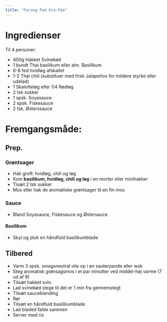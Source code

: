 ```yaml
---
title: "Farang Pad Kra-Pao"
---
```



# Ingredienser

Til 4 personer:

- 400g Hakket Svinekød
- 1 bundt Thai basilikum eller alm. Basilikum
- 6-8 fed hvidløg afskallet
- 1-2 Thai chili (substituer med frisk Jalapeños for mildere styrke eller udelad)
- 1 Skalotteløg eller 1/4 Rødløg
- 2 tsk sukker
- 1 spsk. Soyasauce
- 2 spsk. Fiskesauce
- 2 tsk, Østerssauce 


# Fremgangsmåde:

## Prep.

### Grøntsager
- Hak groft: hvidløg, chili og løg
- Kom **basilikum, hvidløg, chili og løg** i en morter eller minihakker
- Tisæt 2 tsk sukker
- Mos eller hak de aromatiske grøntsager til en fin mos

### Sauce
- Bland Soyasauce, Fiskesauce og Østersauce

#### Basilikum
- Skyl og pluk en håndfuld basilikumblade

## Tilbered 
- Varm 3 spsk. smagsneutral olie op i en sauterpande eller wok
- Steg aromatisk grønsagsmos i et par minutter ved middel-høj varme (7 ud af 9)
- Tilsæt hakket svin
- Lad svinekød stege til det er 1 min fra gennemstegt
- Tilsæt sauceblanding
- Rør
- Tilsæt en håndfuld basilikumblade
- Lad bladed falde sammen
- Server med ris